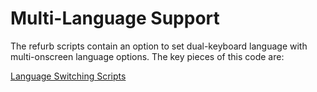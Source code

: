# Multi-Language Support

The refurb scripts contain an option to set dual-keyboard language with multi-onscreen language options. The key pieces of this code are:

[Language Switching Scripts](/Assets/LanguageSwitches)